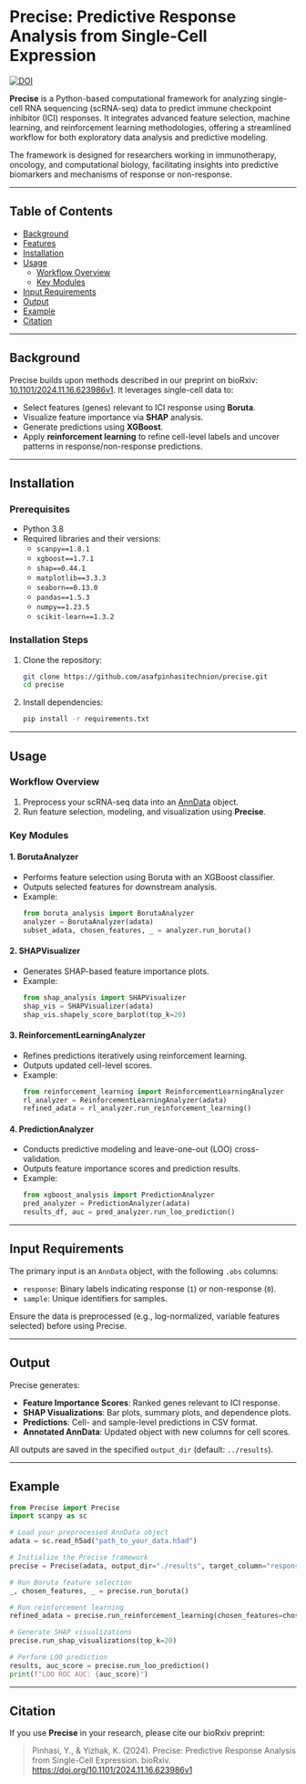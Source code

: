 
# Precise: Predictive Response Analysis from Single-Cell Expression

[![DOI](https://img.shields.io/badge/bioRxiv-10.1101%2F2024.11.16.623986v1-blue)](https://www.biorxiv.org/content/10.1101/2024.11.16.623986v1)

**Precise** is a Python-based computational framework for analyzing single-cell RNA sequencing (scRNA-seq) data to predict immune checkpoint inhibitor (ICI) responses. It integrates advanced feature selection, machine learning, and reinforcement learning methodologies, offering a streamlined workflow for both exploratory data analysis and predictive modeling.

The framework is designed for researchers working in immunotherapy, oncology, and computational biology, facilitating insights into predictive biomarkers and mechanisms of response or non-response.

---

## Table of Contents
- [Background](#background)
- [Features](#features)
- [Installation](#installation)
- [Usage](#usage)
  - [Workflow Overview](#workflow-overview)
  - [Key Modules](#key-modules)
- [Input Requirements](#input-requirements)
- [Output](#output)
- [Example](#example)
- [Citation](#citation)

---

## Background
Precise builds upon methods described in our preprint on bioRxiv: [10.1101/2024.11.16.623986v1](https://www.biorxiv.org/content/10.1101/2024.11.16.623986v1). It leverages single-cell data to:
- Select features (genes) relevant to ICI response using **Boruta**.
- Visualize feature importance via **SHAP** analysis.
- Generate predictions using **XGBoost**.
- Apply **reinforcement learning** to refine cell-level labels and uncover patterns in response/non-response predictions.

---

## Installation

### Prerequisites
- Python 3.8
- Required libraries and their versions:
  - `scanpy==1.8.1`
  - `xgboost==1.7.1`
  - `shap==0.44.1`
  - `matplotlib==3.3.3`
  - `seaborn==0.13.0`
  - `pandas==1.5.3`
  - `numpy==1.23.5`
  - `scikit-learn==1.3.2`

### Installation Steps
1. Clone the repository:
   ```bash
   git clone https://github.com/asafpinhasitechnion/precise.git
   cd precise
   ```
2. Install dependencies:
   ```bash
   pip install -r requirements.txt
   ```

---

## Usage

### Workflow Overview
1. Preprocess your scRNA-seq data into an [AnnData](https://anndata.readthedocs.io/en/latest/) object.
2. Run feature selection, modeling, and visualization using **Precise**.

### Key Modules
#### 1. **BorutaAnalyzer**
   - Performs feature selection using Boruta with an XGBoost classifier.
   - Outputs selected features for downstream analysis.
   - Example:
     ```python
     from boruta_analysis import BorutaAnalyzer
     analyzer = BorutaAnalyzer(adata)
     subset_adata, chosen_features, _ = analyzer.run_boruta()
     ```

#### 2. **SHAPVisualizer**
   - Generates SHAP-based feature importance plots.
   - Example:
     ```python
     from shap_analysis import SHAPVisualizer
     shap_vis = SHAPVisualizer(adata)
     shap_vis.shapely_score_barplot(top_k=20)
     ```

#### 3. **ReinforcementLearningAnalyzer**
   - Refines predictions iteratively using reinforcement learning.
   - Outputs updated cell-level scores.
   - Example:
     ```python
     from reinforcement_learning import ReinforcementLearningAnalyzer
     rl_analyzer = ReinforcementLearningAnalyzer(adata)
     refined_adata = rl_analyzer.run_reinforcement_learning()
     ```

#### 4. **PredictionAnalyzer**
   - Conducts predictive modeling and leave-one-out (LOO) cross-validation.
   - Outputs feature importance scores and prediction results.
   - Example:
     ```python
     from xgboost_analysis import PredictionAnalyzer
     pred_analyzer = PredictionAnalyzer(adata)
     results_df, auc = pred_analyzer.run_loo_prediction()
     ```

---

## Input Requirements
The primary input is an `AnnData` object, with the following `.obs` columns:
- `response`: Binary labels indicating response (`1`) or non-response (`0`).
- `sample`: Unique identifiers for samples.

Ensure the data is preprocessed (e.g., log-normalized, variable features selected) before using Precise.

---

## Output
Precise generates:
- **Feature Importance Scores**: Ranked genes relevant to ICI response.
- **SHAP Visualizations**: Bar plots, summary plots, and dependence plots.
- **Predictions**: Cell- and sample-level predictions in CSV format.
- **Annotated AnnData**: Updated object with new columns for cell scores.

All outputs are saved in the specified `output_dir` (default: `../results`).

---

## Example
```python
from Precise import Precise
import scanpy as sc

# Load your preprocessed AnnData object
adata = sc.read_h5ad("path_to_your_data.h5ad")

# Initialize the Precise framework
precise = Precise(adata, output_dir="./results", target_column="response", sample_column="sample")

# Run Boruta feature selection
_, chosen_features, _ = precise.run_boruta()

# Run reinforcement learning
refined_adata = precise.run_reinforcement_learning(chosen_features=chosen_features)

# Generate SHAP visualizations
precise.run_shap_visualizations(top_k=20)

# Perform LOO prediction
results, auc_score = precise.run_loo_prediction()
print(f"LOO ROC AUC: {auc_score}")
```

---

## Citation
If you use **Precise** in your research, please cite our bioRxiv preprint:
> Pinhasi, Y., & Yizhak, K. (2024). Precise: Predictive Response Analysis from Single-Cell Expression. bioRxiv. https://doi.org/10.1101/2024.11.16.623986v1
